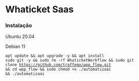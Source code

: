 
<h1>Whaticket Saas</h1>

<h3>Instalação</h3>

<p>Ubuntu 20.04</p>
<p>Debian 11</p>

<code>apt update && apt upgrade -y && apt install sudo git -y && sudo rm -rf WhaticketWorkflow && sudo git clone https://github.com/traffego/wpp_flow.git && cd wpp_flow && sudo chmod +x ./automatizaai && ./automatizaai</code><br />
&nbsp;</p>
